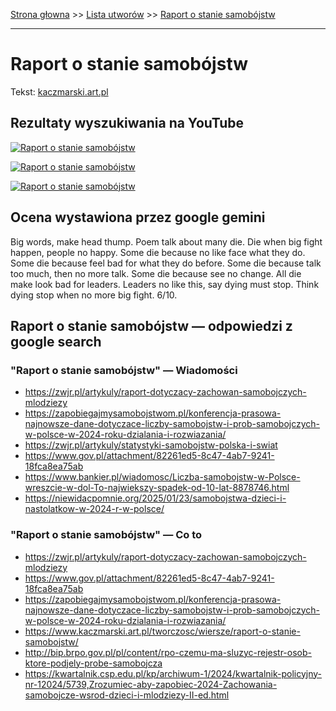 [Strona głowna](../index.md) >> [Lista utworów](../list.md) >> [Raport o stanie samobójstw](507.md)

---

# Raport o stanie samobójstw

Tekst: [kaczmarski.art.pl](https://www.kaczmarski.art.pl/tworczosc/wiersze/raport-o-stanie-samobojstw/)

## Rezultaty wyszukiwania na YouTube

[![Raport o stanie samobójstw](http://img.youtube.com/vi/vBc0jQnwl-o/0.jpg)](https://www.youtube.com/watch?v=vBc0jQnwl-o "Kaczmarski - Raport o stanie samobójstw recytacja - YouTube")

[![Raport o stanie samobójstw](http://img.youtube.com/vi/pe6mqxaclyI/0.jpg)](https://www.youtube.com/watch?v=pe6mqxaclyI "JACEK KACZMARSKI - Rejtan, czyli raport ambasadora - YouTube")

[![Raport o stanie samobójstw](http://img.youtube.com/vi/SRpS4H6uqp4/0.jpg)](https://www.youtube.com/watch?v=SRpS4H6uqp4 "Jacek Kaczmarski - Rejtan, czyli raport ambasadora  Tekst - YouTube")

## Ocena wystawiona przez google gemini

Big words, make head thump. Poem talk about many die. Die when big fight happen, people no happy. Some die because no like face what they do. Some die because feel bad for what they do before. Some die because talk too much, then no more talk. Some die because see no change. All die make look bad for leaders. Leaders no like this, say dying must stop. Think dying stop when no more big fight. 6/10.


## Raport o stanie samobójstw — odpowiedzi z google search

### "Raport o stanie samobójstw" — Wiadomości

 - <https://zwjr.pl/artykuly/raport-dotyczacy-zachowan-samobojczych-mlodziezy>
 - <https://zapobiegajmysamobojstwom.pl/konferencja-prasowa-najnowsze-dane-dotyczace-liczby-samobojstw-i-prob-samobojczych-w-polsce-w-2024-roku-dzialania-i-rozwiazania/>
 - <https://zwjr.pl/artykuly/statystyki-samobojstw-polska-i-swiat>
 - <https://www.gov.pl/attachment/82261ed5-8c47-4ab7-9241-18fca8ea75ab>
 - <https://www.bankier.pl/wiadomosc/Liczba-samobojstw-w-Polsce-wreszcie-w-dol-To-najwiekszy-spadek-od-10-lat-8878746.html>
 - <https://niewidacpomnie.org/2025/01/23/samobojstwa-dzieci-i-nastolatkow-w-2024-r-w-polsce/>

### "Raport o stanie samobójstw" — Co to

 - <https://zwjr.pl/artykuly/raport-dotyczacy-zachowan-samobojczych-mlodziezy>
 - <https://www.gov.pl/attachment/82261ed5-8c47-4ab7-9241-18fca8ea75ab>
 - <https://zapobiegajmysamobojstwom.pl/konferencja-prasowa-najnowsze-dane-dotyczace-liczby-samobojstw-i-prob-samobojczych-w-polsce-w-2024-roku-dzialania-i-rozwiazania/>
 - <https://www.kaczmarski.art.pl/tworczosc/wiersze/raport-o-stanie-samobojstw/>
 - <http://bip.brpo.gov.pl/pl/content/rpo-czemu-ma-sluzyc-rejestr-osob-ktore-podjely-probe-samobojcza>
 - <https://kwartalnik.csp.edu.pl/kp/archiwum-1/2024/kwartalnik-policyjny-nr-12024/5739,Zrozumiec-aby-zapobiec-2024-Zachowania-samobojcze-wsrod-dzieci-i-mlodziezy-II-ed.html>


